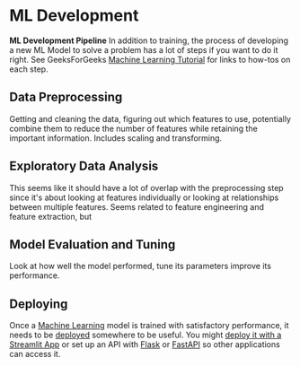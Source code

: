 # ML Development
**ML Development Pipeline** In addition to training, the process of developing a new ML Model to solve a problem has a lot of steps if you want to do it right.
See GeeksForGeeks [Machine Learning Tutorial](https://www.geeksforgeeks.org/machine-learning/machine-learning/) for links to how-tos on each step.

## Data Preprocessing
Getting and cleaning the data, figuring out which features to use, potentially combine them to reduce the number of features while retaining the important information. 
Includes scaling and transforming.

## Exploratory Data Analysis
This seems like it should have a lot of overlap with the preprocessing step since it's about looking at features individually or looking at relationships between multiple features. Seems related to feature engineering and feature extraction, but  

## Model Evaluation and Tuning
Look at how well the model performed, tune its parameters improve its performance.

## Deploying
Once a [Machine Learning](https://www.geeksforgeeks.org/machine-learning/machine-learning/) model is trained with satisfactory performance, it needs to be [deployed](https://www.geeksforgeeks.org/machine-learning/machine-learning-deployment/) somewhere to be useful. You might [deploy it with a Streamlit App](https://www.geeksforgeeks.org/machine-learning/deploy-a-machine-learning-model-using-streamlit-library/) or set up an API with [Flask](https://www.geeksforgeeks.org/machine-learning/deploy-machine-learning-model-using-flask/) or [FastAPI](https://www.geeksforgeeks.org/machine-learning/deploying-ml-models-as-api-using-fastapi/) so other applications can access it.